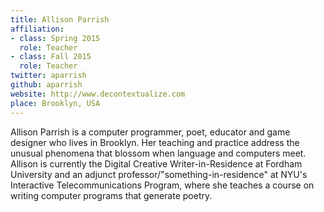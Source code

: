 ```yaml
---
title: Allison Parrish
affiliation:
- class: Spring 2015
  role: Teacher
- class: Fall 2015
  role: Teacher
twitter: aparrish
github: aparrish
website: http://www.decontextualize.com
place: Brooklyn, USA
---
```

Allison Parrish is a computer programmer, poet, educator and game designer who lives in Brooklyn. Her teaching and practice address the unusual phenomena that blossom when language and computers meet. Allison is currently the Digital Creative Writer-in-Residence at Fordham University and an adjunct professor/"something-in-residence" at NYU's Interactive Telecommunications Program, where she teaches a course on writing computer programs that generate poetry.